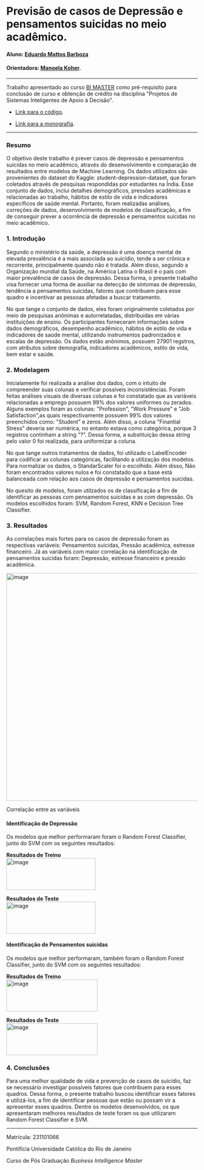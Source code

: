 <!-- antes de enviar a versão final, solicitamos que todos os comentários, colocados para orientação ao aluno, sejam removidos do arquivo -->
# Previsão de casos de Depressão e pensamentos suicidas no meio acadêmico.

#### Aluno: [Eduardo Mattos Barboza](https://github.com/EduMBR)
#### Orientadora: [Manoela Koher](https://github.com/link_do_github).

---

Trabalho apresentado ao curso [BI MASTER](https://ica.puc-rio.ai/bi-master) como pré-requisito para conclusão de curso e obtenção de crédito na disciplina "Projetos de Sistemas Inteligentes de Apoio à Decisão".

<!-- para os links a seguir, caso os arquivos estejam no mesmo repositório que este README, não há necessidade de incluir o link completo: basta incluir o nome do arquivo, com extensão, que o GitHub completa o link corretamente -->
- [Link para o código](https://github.com/EduMBR/Monografia-Bi-Master-2023.2/blob/main/Depressao_estudantil.ipynb). <!-- caso não aplicável, remover esta linha -->

- [Link para a monografia](https://github.com/EduMBR/Monografia-Bi-Master-2023.2/main/README.md). <!-- caso não aplicável, remover esta linha -->

---

### Resumo

<!-- trocar o texto abaixo pelo resumo do trabalho, em português -->

O objetivo deste trabalho é prever casos de depressão e pensamentos suicidas no meio acadêmico, através do desenvolvimento e comparação de resultados entre modelos de Machine Learning. Os dados utilizados são provenientes do dataset do Kaggle: student-depression-dataset, que foram coletados através de pesquisas respondidas por estudantes na Índia. Esse conjunto de dados, inclui detalhes demográficos, pressões acadêmicas e relacionadas ao trabalho, hábitos de estilo de vida e indicadores específicos de saúde mental. Portanto, foram realizadas análises, correções de dados, desenvolvimento de modelos de classificação, a fim de conseguir prever a ocorrência de depressão e pensamentos suicidas no meio acadêmico. 

### 1. Introdução

Segundo o ministério da saúde, a depressão é uma doença mental de elevada prevalência é a mais associada ao suicídio, tende a ser crônica e recorrente, principalmente quando não é tratada. Além disso, segundo a Organização mundial da Saúde, na América Latina o Brasil é o país com maior prevalência de casos de depressão. Dessa forma, o presente trabalho visa fornecer uma forma de auxiliar na detecção de sintomas de depressão, tendência a pensamentos suicidas, fatores que contribuem para esse quadro e incentivar as pessoas afetadas a buscar tratamento.

No que tange o conjunto de dados, eles foram originalmente coletados por meio de pesquisas anônimas e autorrelatadas, distribuídas em várias instituições de ensino. Os participantes forneceram informações sobre dados demográficos, desempenho acadêmico, hábitos de estilo de vida e indicadores de saúde mental, utilizando instrumentos padronizados e escalas de depressão. Os dados estão anônimos, possuem 27901 regstros, com atributos sobre demografia, indicadores acadêmicos, estilo de vida, bem estar e saúde.

### 2. Modelagem

Inicialamente foi realizada a análise dos dados, com o intuito de compreender suas colunas e verificar possíveis inconsistências. Foram feitas análises visuais de diversas colunas e foi constatado que as variáveis relacionadas a emprego possuem 99% dos valores uniformes ou zerados. Alguns exemplos foram as colunas: "Profession", "Work Pressure" e "Job Satisfaction",as quais respectivamente possuem 99% dos valores preenchidos como: "Student" e zeros. Além disso, a coluna "Finantial Stress" deveria ser numérica, no entanto estava como categórica, porque 3 registros continham a string "?". Dessa forma, a substituição dessa string pelo valor 0 foi realizada, para uniformizar a coluna. 

No que tange outros tratamentos de dados, foi utilizado o LabelEncoder para codificar as colunas categóricas, facilitando a utilização dos modelos. Para normalizar os dados, o StandarScaler foi o escolhido. Além disso, Não foram encontrados valores nulos e foi constatado que a base está balanceada com relação aos casos de depressão e pensamentos suicidas. 

No quesito de modelos, foram utilzados os de classificação a fim de identificar as pessoas com pensamentos suicidas e as com depressão. Os modelos escolhidos foram: SVM, Random Forest, KNN e Decision Tree Classifier. 


### 3. Resultados

As correlações mais fortes para os casos de depressão foram as respectivas variáveis: 
Pensamentos suicidas, Pressão acadêmica, estresse financeiro. Já as variáveis com maior correlação na identificação de pensamentos suicidas foram: 
Depressão, estresse financeiro e pressão acadêmica.

<img width="700" height="600" alt="image" src="https://github.com/user-attachments/assets/7cec07c5-776c-464f-ad77-6cfe049d0127" />                

Correlação entre as variáveis

#### Identificação de Depressão

Os modelos que melhor performaram foram o Random Forest Classifier, junto do SVM com os seguintes resultados:    

**Resultados de Treino**   
<img width="235" height="84" alt="image" src="https://github.com/user-attachments/assets/92aff8b8-569e-4413-a678-a03bddbf49b9" />

**Resultados de Teste**    
<img width="235" height="84" alt="image" src="https://github.com/user-attachments/assets/193d3ebe-736d-4cb5-81f1-47ba7c5b8bfa" />


#### Identificação de Pensamentos suicidas    

Os modelos que melhor performaram, também foram o Random Forest Classifier, junto do SVM com os seguintes resultados:
   
**Resultados de Treino**          
<img width="240" height="84" alt="image" src="https://github.com/user-attachments/assets/ebf01b16-29a9-42c7-b8de-a6a8a1898608" />

**Resultados de Teste**        
<img width="240" height="84" alt="image" src="https://github.com/user-attachments/assets/0e0c939b-d72e-440c-8387-1774603c2fd1" />

### 4. Conclusões

Para uma melhor qualidade de vida e prevenção de casos de suicídio, faz se necessário investigar possíveis fatores que contribuem para esses quadros. Dessa forma, o presente trabalho buscou identificar esses fatores e utilizá-los, a fim de identificar pessoas que estão ou possam vir a apresentar esses quadros. Dentre os modelos desenvolvidos, os que apresentaram melhores resultados de teste foram os que utilizaram Random Forest Classifier e SVM.

---

Matrícula: 231101066

Pontifícia Universidade Católica do Rio de Janeiro

Curso de Pós Graduação *Business Intelligence Master*
